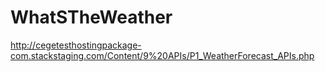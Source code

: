 # WhatSTheWeather
http://cegetesthostingpackage-com.stackstaging.com/Content/9%20APIs/P1_WeatherForecast_APIs.php
